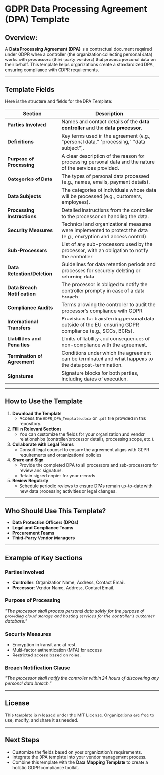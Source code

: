# **GDPR Data Processing Agreement (DPA) Template** 
## Overview:

A **Data Processing Agreement (DPA)** is a contractual document required under GDPR when a controller (the organization collecting personal data) works with processors (third-party vendors) that process personal data on their behalf. This template helps organizations create a standardized DPA, ensuring compliance with GDPR requirements.

---

## Template Fields

Here is the structure and fields for the DPA Template:

| Section | Description |
| ----- | ----- |
| **Parties Involved** | Names and contact details of the **data controller** and the **data processor**. |
| **Definitions** | Key terms used in the agreement (e.g., "personal data," "processing," "data subject"). |
| **Purpose of Processing** | A clear description of the reason for processing personal data and the nature of the services provided. |
| **Categories of Data** | The types of personal data processed (e.g., names, emails, payment details). |
| **Data Subjects** | The categories of individuals whose data will be processed (e.g., customers, employees). |
| **Processing Instructions** | Detailed instructions from the controller to the processor on handling the data. |
| **Security Measures** | Technical and organizational measures were implemented to protect the data (e.g., encryption and access control). |
| **Sub-Processors** | List of any sub-processors used by the processor, with an obligation to notify the controller. |
| **Data Retention/Deletion** | Guidelines for data retention periods and processes for securely deleting or returning data. |
| **Data Breach Notification** | The processor is obliged to notify the controller promptly in case of a data breach. |
| **Compliance Audits** | Terms allowing the controller to audit the processor’s compliance with GDPR. |
| **International Transfers** | Provisions for transferring personal data outside of the EU, ensuring GDPR compliance (e.g., SCCs, BCRs). |
| **Liabilities and Penalties** | Limits of liability and consequences of non-compliance with the agreement. |
| **Termination of Agreement** | Conditions under which the agreement can be terminated and what happens to the data post-termination. |
| **Signatures** | Signature blocks for both parties, including dates of execution. |

---

## How to Use the Template

1. **Download the Template**  
   * Access the `GDPR_DPA_Template.docx` or `.pdf` file provided in this repository.  
2. **Fill in Relevant Sections**  
   * You can customize the fields for your organization and vendor relationships (controller/processor details, processing scope, etc.).  
3. **Collaborate with Legal Teams**  
   * Consult legal counsel to ensure the agreement aligns with GDPR requirements and organizational policies.  
4. **Share and Sign**  
   * Provide the completed DPA to all processors and sub-processors for review and signature.  
   * Retain signed copies for your records.  
5. **Review Regularly**  
   * Schedule periodic reviews to ensure DPAs remain up-to-date with new data processing activities or legal changes.

---

## Who Should Use This Template?

* **Data Protection Officers (DPOs)**  
* **Legal and Compliance Teams**  
* **Procurement Teams**  
* **Third-Party Vendor Managers**

---

## Example of Key Sections

### Parties Involved

* **Controller**: Organization Name, Address, Contact Email.  
* **Processor**: Vendor Name, Address, Contact Email.

### Purpose of Processing

*"The processor shall process personal data solely for the purpose of providing cloud storage and hosting services for the controller’s customer database."*

### Security Measures

* Encryption in transit and at rest.  
* Multi-factor authentication (MFA) for access.  
* Restricted access based on roles.

### Breach Notification Clause

*"The processor shall notify the controller within 24 hours of discovering any personal data breach."*

---

## License

This template is released under the MIT License. Organizations are free to use, modify, and share it as needed.

---

## Next Steps

* Customize the fields based on your organization’s requirements.  
* Integrate the DPA template into your vendor management process.  
* Combine this template with the **Data Mapping Template** to create a holistic GDPR compliance toolkit.
